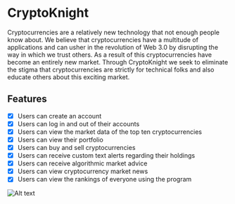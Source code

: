 # CryptoKnight

Cryptocurrencies are a relatively new technology that not enough people know about. We believe that cryptocurrencies have a multitude of applications and can usher in the revolution of Web 3.0 by disrupting the way in which we trust others. As a result of this cryptocurrencies have become an entirely new market. Through CryptoKnight we seek to eliminate the stigma that cryptocurrencies are strictly for technical folks and also educate others about this exciting market.

## Features

- [X] Users can create an account
- [X] Users can log in and out of their accounts
- [X] Users can view the market data of the top ten cryptocurrencies
- [X] Users can view their portfolio
- [X] Users can buy and sell cryptocurrencies
- [X] Users can receive custom text alerts regarding their holdings
- [X] Users can receive algorithmic market advice
- [X] Users can view cryptocurrency market news
- [X] Users can view the rankings of everyone using the program

![Alt text](./blob/master/Screenshots/ScreenShot1.png)
